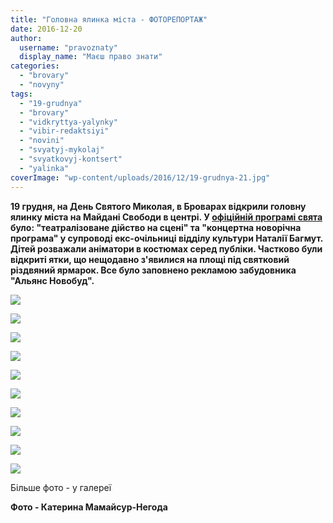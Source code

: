 ```yaml
---
title: "Головна ялинка міста - ФОТОРЕПОРТАЖ"
date: 2016-12-20
author: 
  username: "pravoznaty"
  display_name: "Маєш право знати"
categories: 
  - "brovary"
  - "novyny"
tags: 
  - "19-grudnya"
  - "brovary"
  - "vidkryttya-yalynky"
  - "vibir-redaktsiyi"
  - "novini"
  - "svyatyj-mykolaj"
  - "svyatkovyj-kontsert"
  - "yalinka"
coverImage: "wp-content/uploads/2016/12/19-grudnya-21.jpg"
---
```


**19 грудня, на День Святого Миколая, в Броварах відкрили головну ялинку міста на Майдані Свободи в центрі. У [офіційній програмі свята](https://mpz.brovary.org/ofitsijni-zahody-rizdvyano-novorichnyh-svyat-u-brovarah-grafik/) було: "театралізоване дійство на сцені" та "концертна новорічна програма" у супроводі екс-очільниці відділу культури Наталії Багмут. Дітей розважали аніматори в костюмах серед публіки. Частково були відкриті ятки, що нещодавно з'явилися на площі під святковий різдвяний ярмарок. Все було заповнено рекламою забудовника "Альянс Новобуд".**

[![](https://mpz.brovary.org/wp-content/uploads/2016/12/19-grudnya-3.jpg)](https://mpz.brovary.org/wp-content/uploads/2016/12/19-grudnya-3.jpg)

[![](https://mpz.brovary.org/wp-content/uploads/2016/12/19-grudnya-16.jpg)](https://mpz.brovary.org/wp-content/uploads/2016/12/19-grudnya-16.jpg)

[![](https://mpz.brovary.org/wp-content/uploads/2016/12/19-grudnya-2.jpg)](https://mpz.brovary.org/wp-content/uploads/2016/12/19-grudnya-2.jpg)

[![](https://mpz.brovary.org/wp-content/uploads/2016/12/19-grudnya-1.jpg)](https://mpz.brovary.org/wp-content/uploads/2016/12/19-grudnya-1.jpg)

[![](https://mpz.brovary.org/wp-content/uploads/2016/12/19-grudnya-15.jpg)](https://mpz.brovary.org/wp-content/uploads/2016/12/19-grudnya-15.jpg)

[![](https://mpz.brovary.org/wp-content/uploads/2016/12/19-grudnya-8.jpg)](https://mpz.brovary.org/wp-content/uploads/2016/12/19-grudnya-8.jpg)

[![](https://mpz.brovary.org/wp-content/uploads/2016/12/19-grudnya-19.jpg)](https://mpz.brovary.org/wp-content/uploads/2016/12/19-grudnya-19.jpg)

[![](https://mpz.brovary.org/wp-content/uploads/2016/12/19-grudnya-20.jpg)](https://mpz.brovary.org/wp-content/uploads/2016/12/19-grudnya-20.jpg)

[![](https://mpz.brovary.org/wp-content/uploads/2016/12/19-grudnya-21.jpg)](https://mpz.brovary.org/wp-content/uploads/2016/12/19-grudnya-21.jpg)

[![](https://mpz.brovary.org/wp-content/uploads/2016/12/19-grudnya-22.jpg)](https://mpz.brovary.org/wp-content/uploads/2016/12/19-grudnya-22.jpg)

Більше фото - у галереї

**Фото - Катерина Мамайсур-Негода**
